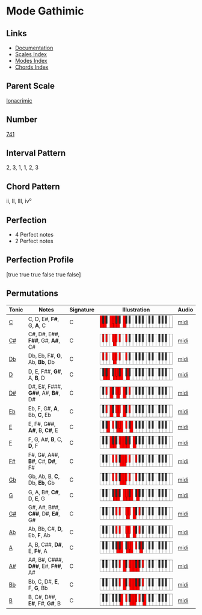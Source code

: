 # Mode Gathimic

## Links

- [Documentation](index.md)
- [Scales Index](Scales.md)
- [Modes Index](Modes.md)
- [Chords Index](Chords.md)

## Parent Scale

[Ionacrimic](ScaleIonacrimic.md)

## Number

[741](https://ianring.com/musictheory/scales/741)

## Interval Pattern

2, 3, 1, 1, 2, 3

## Chord Pattern

ii, II, III, iv⁰

## Perfection

- 4 Perfect notes
- 2 Perfect notes

## Perfection Profile

[true true true false true false]

## Permutations

| Tonic | Notes | Signature | Illustration | Audio |
|-------|-------|-----------|--------------|-------|
| [C](ModeCNaturalGathimic.md) | C, D, E#, **F#**, G, **A**, C | C | ![CNaturalGathimic](ModeCNaturalGathimic.png) | [midi](https://github.com/edipermadi/music/blob/main/docs/ModeCNaturalGathimic.mid?raw=true) |
| [C#](ModeCSharpGathimic.md) | C#, D#, E##, **F##**, G#, **A#**, C# | C | ![CSharpGathimic](ModeCSharpGathimic.png) | [midi](https://github.com/edipermadi/music/blob/main/docs/ModeCSharpGathimic.mid?raw=true) |
| [Db](ModeDFlatGathimic.md) | Db, Eb, F#, **G**, Ab, **Bb**, Db | C | ![DFlatGathimic](ModeDFlatGathimic.png) | [midi](https://github.com/edipermadi/music/blob/main/docs/ModeDFlatGathimic.mid?raw=true) |
| [D](ModeDNaturalGathimic.md) | D, E, F##, **G#**, A, **B**, D | C | ![DNaturalGathimic](ModeDNaturalGathimic.png) | [midi](https://github.com/edipermadi/music/blob/main/docs/ModeDNaturalGathimic.mid?raw=true) |
| [D#](ModeDSharpGathimic.md) | D#, E#, F###, **G##**, A#, **B#**, D# | C | ![DSharpGathimic](ModeDSharpGathimic.png) | [midi](https://github.com/edipermadi/music/blob/main/docs/ModeDSharpGathimic.mid?raw=true) |
| [Eb](ModeEFlatGathimic.md) | Eb, F, G#, **A**, Bb, **C**, Eb | C | ![EFlatGathimic](ModeEFlatGathimic.png) | [midi](https://github.com/edipermadi/music/blob/main/docs/ModeEFlatGathimic.mid?raw=true) |
| [E](ModeENaturalGathimic.md) | E, F#, G##, **A#**, B, **C#**, E | C | ![ENaturalGathimic](ModeENaturalGathimic.png) | [midi](https://github.com/edipermadi/music/blob/main/docs/ModeENaturalGathimic.mid?raw=true) |
| [F](ModeFNaturalGathimic.md) | F, G, A#, **B**, C, **D**, F | C | ![FNaturalGathimic](ModeFNaturalGathimic.png) | [midi](https://github.com/edipermadi/music/blob/main/docs/ModeFNaturalGathimic.mid?raw=true) |
| [F#](ModeFSharpGathimic.md) | F#, G#, A##, **B#**, C#, **D#**, F# | C | ![FSharpGathimic](ModeFSharpGathimic.png) | [midi](https://github.com/edipermadi/music/blob/main/docs/ModeFSharpGathimic.mid?raw=true) |
| [Gb](ModeGFlatGathimic.md) | Gb, Ab, B, **C**, Db, **Eb**, Gb | C | ![GFlatGathimic](ModeGFlatGathimic.png) | [midi](https://github.com/edipermadi/music/blob/main/docs/ModeGFlatGathimic.mid?raw=true) |
| [G](ModeGNaturalGathimic.md) | G, A, B#, **C#**, D, **E**, G | C | ![GNaturalGathimic](ModeGNaturalGathimic.png) | [midi](https://github.com/edipermadi/music/blob/main/docs/ModeGNaturalGathimic.mid?raw=true) |
| [G#](ModeGSharpGathimic.md) | G#, A#, B##, **C##**, D#, **E#**, G# | C | ![GSharpGathimic](ModeGSharpGathimic.png) | [midi](https://github.com/edipermadi/music/blob/main/docs/ModeGSharpGathimic.mid?raw=true) |
| [Ab](ModeAFlatGathimic.md) | Ab, Bb, C#, **D**, Eb, **F**, Ab | C | ![AFlatGathimic](ModeAFlatGathimic.png) | [midi](https://github.com/edipermadi/music/blob/main/docs/ModeAFlatGathimic.mid?raw=true) |
| [A](ModeANaturalGathimic.md) | A, B, C##, **D#**, E, **F#**, A | C | ![ANaturalGathimic](ModeANaturalGathimic.png) | [midi](https://github.com/edipermadi/music/blob/main/docs/ModeANaturalGathimic.mid?raw=true) |
| [A#](ModeASharpGathimic.md) | A#, B#, C###, **D##**, E#, **F##**, A# | C | ![ASharpGathimic](ModeASharpGathimic.png) | [midi](https://github.com/edipermadi/music/blob/main/docs/ModeASharpGathimic.mid?raw=true) |
| [Bb](ModeBFlatGathimic.md) | Bb, C, D#, **E**, F, **G**, Bb | C | ![BFlatGathimic](ModeBFlatGathimic.png) | [midi](https://github.com/edipermadi/music/blob/main/docs/ModeBFlatGathimic.mid?raw=true) |
| [B](ModeBNaturalGathimic.md) | B, C#, D##, **E#**, F#, **G#**, B | C | ![BNaturalGathimic](ModeBNaturalGathimic.png) | [midi](https://github.com/edipermadi/music/blob/main/docs/ModeBNaturalGathimic.mid?raw=true) |
